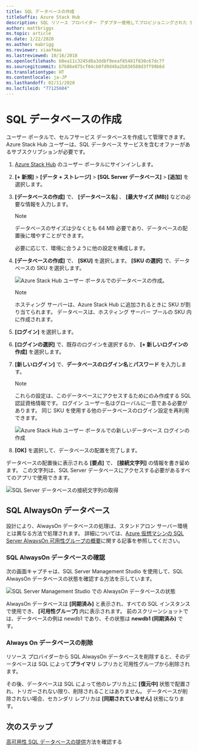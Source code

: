 ```yaml
---
title: SQL データベースの作成
titleSuffix: Azure Stack Hub
description: SQL リソース プロバイダー アダプター使用してプロビジョニングされた SQL データベースの作成と管理を行う方法について説明します。
author: mattbriggs
ms.topic: article
ms.date: 1/22/2020
ms.author: mabrigg
ms.reviewer: xiaofmao
ms.lastreviewed: 10/16/2018
ms.openlocfilehash: b0ea11c3245d8a3ddbf9eeaf85481f830c67dc7f
ms.sourcegitcommit: b7b86e875cf04cb0fd9d48a2b830588d3ff99b6d
ms.translationtype: HT
ms.contentlocale: ja-JP
ms.lasthandoff: 02/11/2020
ms.locfileid: "77125604"
---
```

# <a name="create-sql-databases"></a>SQL データベースの作成

ユーザー ポータルで、セルフサービス データベースを作成して管理できます。 Azure Stack Hub ユーザーは、SQL データベース サービスを含むオファーがあるサブスクリプションが必要です。

1. [Azure Stack Hub](azure-stack-overview.md) のユーザー ポータルにサインインします。

2. **[+ 新規]** &gt; **[データ + ストレージ]** &gt; **[SQL Server データベース]** &gt; **[追加]** を選択します。

3. **[データベースの作成]** で、 **[データベース名]** 、 **[最大サイズ (MB)]** などの必要な情報を入力します。

   >[!NOTE]
   >データベースのサイズは少なくとも 64 MB 必要であり、データベースの配置後に増やすことができます。

   必要に応じて、環境に合うように他の設定を構成します。

4. **[データベースの作成]** で、 **[SKU]** を選択します。 **[SKU の選択]** で、データベースの SKU を選択します。

   ![Azure Stack Hub ユーザー ポータルでのデータベースの作成。](./media/azure-stack-sql-rp-deploy/newsqldba.png)

   >[!NOTE]
   >ホスティング サーバーは、Azure Stack Hub に追加されるときに SKU が割り当てられます。 データベースは、ホスティング サーバー プールの SKU 内に作成されます。

5. **[ログイン]** を選択します。

6. **[ログインの選択]** で、既存のログインを選択するか、 **[+ 新しいログインの作成]** を選択します。

7. **[新しいログイン]** で、**データベースのログイン名**と**パスワード** を入力します。

   >[!NOTE]
   >これらの設定は、このデータベースにアクセスするためにのみ作成する SQL 認証資格情報です。 ログイン ユーザー名はグローバルに一意である必要があります。 同じ SKU を使用する他のデータベースのログイン設定を再利用できます。

   ![Azure Stack Hub ユーザー ポータルでの新しいデータベース ログインの作成](./media/azure-stack-sql-rp-deploy/create-new-login-a.png)

8. **[OK]** を選択して、データベースの配置を完了します。

データベースの配置後に表示される **[要点]** で、 **[接続文字列]** の情報を書き留めます。 この文字列は、SQL Server データベースにアクセスする必要があるすべてのアプリで使用できます。

![SQL Server データベースの接続文字列の取得](./media/azure-stack-sql-rp-deploy/sql-db-settings-a.png)

## <a name="sql-always-on-databases"></a>SQL AlwaysOn データベース

設計により、AlwaysOn データベースの処理は、スタンドアロン サーバー環境とは異なる方法で処理されます。 詳細については、[Azure 仮想マシンの SQL Server AlwaysOn 可用性グループの概要](https://docs.microsoft.com/azure/virtual-machines/windows/sql/virtual-machines-windows-portal-sql-availability-group-overview)に関する記事を参照してください。

### <a name="verify-sql-always-on-databases"></a>SQL AlwaysOn データベースの確認

次の画面キャプチャは、SQL Server Management Studio を使用して、SQL AlwaysOn データベースの状態を確認する方法を示しています。

![SQL Server Management Studio での AlwaysOn データベースの状態](./media/azure-stack-sql-rp-deploy/verify-always-on.png)

AlwaysOn データベースは **[同期済み]** と表示され、すべての SQL インスタンスで使用でき、 **[可用性グループ]** 内に表示されます。 前のスクリーンショットでは、データベースの例は newdb1 であり、その状態は **newdb1 (同期済み)** です。

### <a name="delete-an-always-on-database"></a>Always On データベースの削除

リソース プロバイダーから SQL AlwaysOn データベースを削除すると、そのデータベースは SQL によって**プライマリ** レプリカと可用性グループから削除されます。

その後、データベースは SQL によって他のレプリカ上に **[復元中]** 状態で配置され、トリガーされない限り、削除されることはありません。 データベースが削除されない場合、セカンダリ レプリカは **[同期されていません]** 状態になります。

## <a name="next-steps"></a>次のステップ

[高可用性 SQL データベースの提供](azure-stack-tutorial-sql.md)方法を確認する
